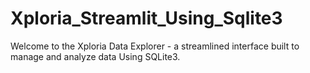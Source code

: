 # Xploria_Streamlit_Using_Sqlite3
Welcome to the Xploria Data Explorer - a streamlined interface built to manage and analyze data Using SQLite3.
